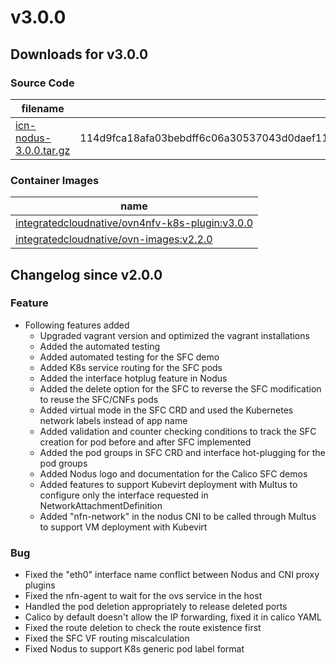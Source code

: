 # v3.0.0

## Downloads for v3.0.0

### Source Code

filename | sha512 hash
-------- | -----------
[icn-nodus-3.0.0.tar.gz](https://github.com/akraino-edge-stack/icn-nodus/archive/refs/tags/v3.0.0.tar.gz) | 114d9fca18afa03bebdff6c06a30537043d0daef113511d2c4f3f1ea0d97024ec0a6c82987d79b9641eada1d109f26af3c545506f5d703bb7c8cc5e5e22bb4b4
### Container Images

name |
---- |
[integratedcloudnative/ovn4nfv-k8s-plugin:v3.0.0](https://hub.docker.com/r/integratedcloudnative/ovn4nfv-k8s-plugin/tags) |
[integratedcloudnative/ovn-images:v2.2.0](https://hub.docker.com/r/integratedcloudnative/ovn-images/tags) |



## Changelog since v2.0.0
### Feature

- Following features added
  - Upgraded vagrant version and optimized the vagrant installations
  - Added the automated testing
  - Added automated testing for the SFC demo
  - Added K8s service routing for the SFC pods
  - Added the interface hotplug feature in Nodus
  - Added the delete option for the SFC to reverse the SFC modification to reuse the SFC/CNFs pods
  - Added virtual mode in the SFC CRD and used the Kubernetes network labels instead of app name
  - Added validation and counter checking conditions to track the SFC creation for pod before and after SFC implemented
  - Added the pod groups in SFC CRD and interface hot-plugging for the pod groups
  - Added Nodus logo and documentation for the Calico SFC demos
  - Added features to support Kubevirt deployment with Multus to configure only the interface requested in NetworkAttachmentDefinition
  - Added "nfn-network" in the nodus CNI to be called through Multus to support VM deployment with Kubevirt

### Bug

- Fixed the "eth0" interface name conflict between Nodus and CNI proxy plugins
- Fixed the nfn-agent to wait for the ovs service in the host
- Handled the pod deletion appropriately to release deleted ports
- Calico by default doesn't allow the IP forwarding, fixed it in calico YAML
- Fixed the route deletion to check the route existence first
- Fixed the SFC VF routing miscalculation
- Fixed Nodus to support K8s generic pod label format
